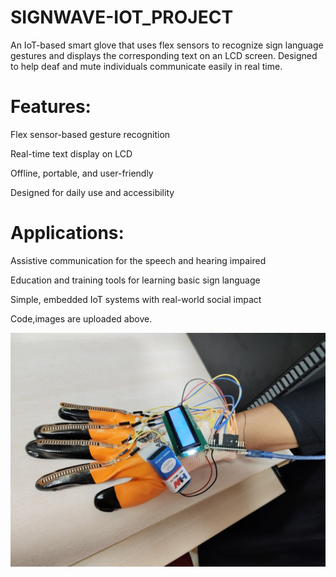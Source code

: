 # SIGNWAVE-IOT_PROJECT
An IoT-based smart glove that uses flex sensors to recognize sign language gestures and displays the corresponding text on an LCD screen. Designed to help deaf and mute individuals communicate easily in real time.

# Features:

Flex sensor-based gesture recognition

Real-time text display on LCD

Offline, portable, and user-friendly

Designed for daily use and accessibility
 
# Applications:

Assistive communication for the speech and hearing impaired

Education and training tools for learning basic sign language

Simple, embedded IoT systems with real-world social impact

Code,images are uploaded above.

![Screenshot](images/sw.jpg)
